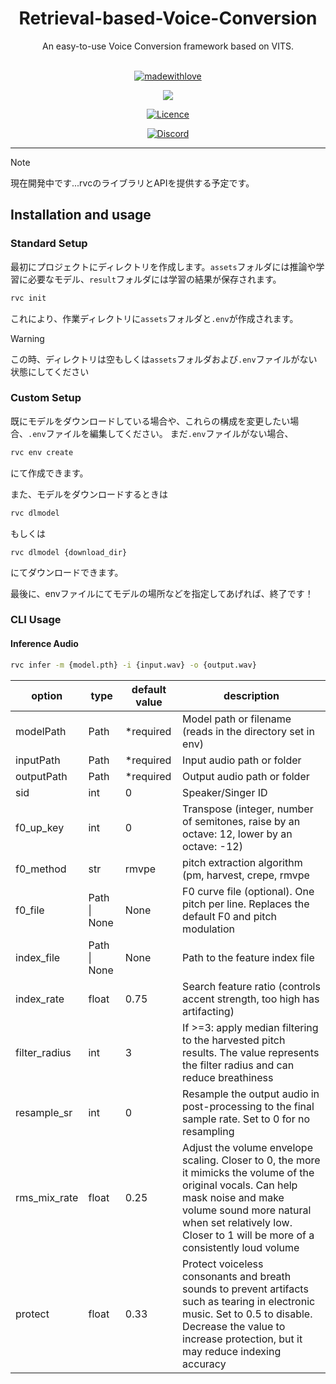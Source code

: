 <div align="center">

<h1>Retrieval-based-Voice-Conversion</h1>
An easy-to-use Voice Conversion framework based on VITS.<br><br>

[![madewithlove](https://img.shields.io/badge/made_with-%E2%9D%A4-red?style=for-the-badge&labelColor=orange
)](https://github.com/RVC-Project/Retrieval-based-Voice-Conversion)

<img src="https://counter.seku.su/cmoe?name=rvc&theme=r34" /><br>

[![Licence](https://img.shields.io/github/license/RVC-Project/Retrieval-based-Voice-Conversion?style=for-the-badge)](https://github.com/RVC-Project/Retrieval-based-Voice-Conversion/blob/develop/LICENSE)

[![Discord](https://img.shields.io/badge/RVC%20Developers-Discord-7289DA?style=for-the-badge&logo=discord&logoColor=white)](https://discord.gg/HcsmBBGyVk)

</div>

------


> [!NOTE]
> 現在開発中です...rvcのライブラリとAPIを提供する予定です。

## Installation and usage

### Standard Setup

最初にプロジェクトにディレクトリを作成します。`assets`フォルダには推論や学習に必要なモデル、`result`フォルダには学習の結果が保存されます。

```sh
rvc init
```

これにより、作業ディレクトリに`assets`フォルダと`.env`が作成されます。
> [!WARNING]
> この時、ディレクトリは空もしくは`assets`フォルダおよび`.env`ファイルがない状態にしてください

### Custom Setup

既にモデルをダウンロードしている場合や、これらの構成を変更したい場合、`.env`ファイルを編集してください。
まだ`.env`ファイルがない場合、

```sh
rvc env create
```

にて作成できます。

また、モデルをダウンロードするときは

```sh
rvc dlmodel
```
もしくは
```
rvc dlmodel {download_dir}
```

にてダウンロードできます。

最後に、envファイルにてモデルの場所などを指定してあげれば、終了です！


### CLI Usage

#### Inference Audio

```sh
rvc infer -m {model.pth} -i {input.wav} -o {output.wav}
```

| option        | type         | default value | description                                                                                                                                                                                                                                    |
|---------------|--------------|---------------|------------------------------------------------------------------------------------------------------------------------------------------------------------------------------------------------------------------------------------------------|
| modelPath     | Path         | *required     | Model path or filename (reads in the directory set in env)                                                                                                                                                                                     |
| inputPath     | Path         | *required     | Input audio path or folder                                                                                                                                                                                                                     |
| outputPath    | Path         | *required     | Output audio path or folder                                                                                                                                                                                                                    |
| sid           | int          | 0             | Speaker/Singer ID                                                                                                                                                                                                                              |
| f0_up_key     | int          | 0             | Transpose (integer, number of semitones, raise by an octave: 12, lower by an octave: -12)                                                                                                                                                      |
| f0_method     | str          | rmvpe         | pitch extraction algorithm (pm, harvest, crepe, rmvpe                                                                                                                                                                                          |
| f0_file       | Path \| None | None          | F0 curve file (optional). One pitch per line. Replaces the default F0 and pitch modulation                                                                                                                                                     |
| index_file    | Path \| None | None          | Path to the feature index file                                                                                                                                                                                                                 |
| index_rate    | float        | 0.75          | Search feature ratio (controls accent strength, too high has artifacting)                                                                                                                                                                      |
| filter_radius | int          | 3             | If >=3: apply median filtering to the harvested pitch results. The value represents the filter radius and can reduce breathiness                                                                                                               |
| resample_sr   | int          | 0             | Resample the output audio in post-processing to the final sample rate. Set to 0 for no resampling                                                                                                                                              |
| rms_mix_rate  | float        | 0.25          | Adjust the volume envelope scaling. Closer to 0, the more it mimicks the volume of the original vocals. Can help mask noise and make volume sound more natural when set relatively low. Closer to 1 will be more of a consistently loud volume |
| protect       | float        | 0.33          | Protect voiceless consonants and breath sounds to prevent artifacts such as tearing in electronic music. Set to 0.5 to disable. Decrease the value to increase protection, but it may reduce indexing accuracy                                 |